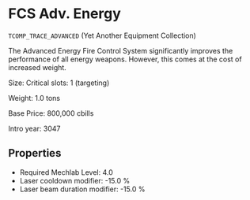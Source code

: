 # FCS Adv. Energy

`TCOMP_TRACE_ADVANCED` (Yet Another Equipment Collection)

The Advanced Energy Fire Control System significantly improves the performance of all energy weapons. However, this comes at the cost of increased weight.

Size: Critical slots: 1 (targeting)

Weight: 1.0 tons

Base Price: 800,000 cbills

Intro year: 3047

## Properties
* Required Mechlab Level: 4.0 
* Laser cooldown modifier: -15.0 %
* Laser beam duration modifier: -15.0 %
